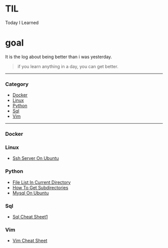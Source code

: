 # TIL

Today I Learned

# goal
It is the log about being better than i was yesterday.  

> if you learn anything in a day, you can get better.

---  

### Category

* [Docker](#docker)
* [Linux](#linux)
* [Python](#python)
* [Sql](#sql)
* [Vim](#vim)

---

### Docker

### Linux
- [Ssh Server On Ubuntu](linux/ssh-server-on-ubuntu.md)

### Python
- [File List In Current Directory](python/file-list-in-current-directory.md)
- [How To Get Subdirectories](python/how-to-get-subdirectories.md)
- [Mysql On Ubuntu](python/mysql-on-ubuntu.md)

### Sql
- [Sql Cheat Sheet1](sql/sql-cheat-sheet1.md)

### Vim
- [Vim Cheat Sheet](vim/vim-cheat-sheet.md)

